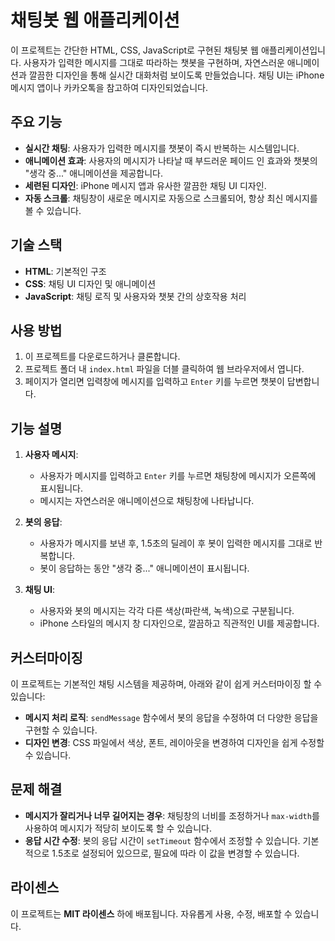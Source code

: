 # 채팅봇 웹 애플리케이션

이 프로젝트는 간단한 HTML, CSS, JavaScript로 구현된 채팅봇 웹 애플리케이션입니다. 사용자가 입력한 메시지를 그대로 따라하는 챗봇을 구현하며, 자연스러운 애니메이션과 깔끔한 디자인을 통해 실시간 대화처럼 보이도록 만들었습니다. 채팅 UI는 iPhone 메시지 앱이나 카카오톡을 참고하여 디자인되었습니다.

## 주요 기능

- **실시간 채팅**: 사용자가 입력한 메시지를 챗봇이 즉시 반복하는 시스템입니다.
- **애니메이션 효과**: 사용자의 메시지가 나타날 때 부드러운 페이드 인 효과와 챗봇의 "생각 중..." 애니메이션을 제공합니다.
- **세련된 디자인**: iPhone 메시지 앱과 유사한 깔끔한 채팅 UI 디자인.
- **자동 스크롤**: 채팅창이 새로운 메시지로 자동으로 스크롤되어, 항상 최신 메시지를 볼 수 있습니다.

## 기술 스택

- **HTML**: 기본적인 구조
- **CSS**: 채팅 UI 디자인 및 애니메이션
- **JavaScript**: 채팅 로직 및 사용자와 챗봇 간의 상호작용 처리

## 사용 방법

1. 이 프로젝트를 다운로드하거나 클론합니다.
2. 프로젝트 폴더 내 `index.html` 파일을 더블 클릭하여 웹 브라우저에서 엽니다.
3. 페이지가 열리면 입력창에 메시지를 입력하고 `Enter` 키를 누르면 챗봇이 답변합니다.

## 기능 설명

1. **사용자 메시지**:
   - 사용자가 메시지를 입력하고 `Enter` 키를 누르면 채팅창에 메시지가 오른쪽에 표시됩니다.
   - 메시지는 자연스러운 애니메이션으로 채팅창에 나타납니다.

2. **봇의 응답**:
   - 사용자가 메시지를 보낸 후, 1.5초의 딜레이 후 봇이 입력한 메시지를 그대로 반복합니다.
   - 봇이 응답하는 동안 "생각 중..." 애니메이션이 표시됩니다.

3. **채팅 UI**:
   - 사용자와 봇의 메시지는 각각 다른 색상(파란색, 녹색)으로 구분됩니다.
   - iPhone 스타일의 메시지 창 디자인으로, 깔끔하고 직관적인 UI를 제공합니다.

## 커스터마이징

이 프로젝트는 기본적인 채팅 시스템을 제공하며, 아래와 같이 쉽게 커스터마이징 할 수 있습니다:

- **메시지 처리 로직**: `sendMessage` 함수에서 봇의 응답을 수정하여 더 다양한 응답을 구현할 수 있습니다.
- **디자인 변경**: CSS 파일에서 색상, 폰트, 레이아웃을 변경하여 디자인을 쉽게 수정할 수 있습니다.

## 문제 해결

- **메시지가 잘리거나 너무 길어지는 경우**: 채팅창의 너비를 조정하거나 `max-width`를 사용하여 메시지가 적당히 보이도록 할 수 있습니다.
- **응답 시간 수정**: 봇의 응답 시간이 `setTimeout` 함수에서 조정할 수 있습니다. 기본적으로 1.5초로 설정되어 있으므로, 필요에 따라 이 값을 변경할 수 있습니다.

## 라이센스

이 프로젝트는 **MIT 라이센스** 하에 배포됩니다. 자유롭게 사용, 수정, 배포할 수 있습니다.
